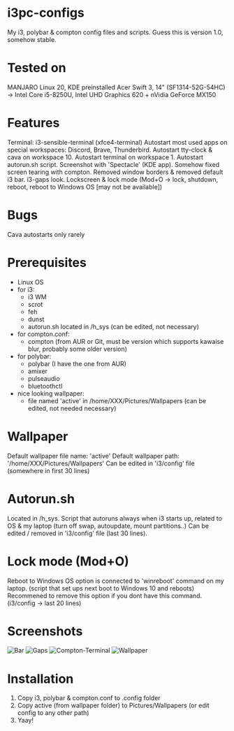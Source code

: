 # i3pc-configs
My i3, polybar &amp; compton config files and scripts.
Guess this is version 1.0, somehow stable.

# Tested on
MANJARO Linux 20, KDE preinstalled
Acer Swift 3, 14" (SF1314-52G-54HC) -> Intel Core i5-8250U, Intel UHD Graphics 620 + nVidia GeForce MX150

# Features
Terminal: i3-sensible-terminal (xfce4-terminal)
Autostart most used apps on special workspaces: Discord, Brave, Thunderbird.
Autostart tty-clock & cava on workspace 10.
Autostart terminal on workspace 1.
Autostart autorun.sh script.
Screenshot with 'Spectacle' (KDE app).
Somehow fixed screen tearing with compton.
Removed window borders & removed default i3 bar.
i3-gaps look.
Lockscreen & lock mode (Mod+O -> lock, shutdown, reboot, reboot to Windows OS [may not be available])

# Bugs
Cava autostarts only rarely

# Prerequisites
- Linux OS
- for i3:
    - i3 WM
    - scrot
    - feh
    - dunst
    - autorun.sh located in /h_sys (can be edited, not necessary)
- for compton.conf:
    - compton (from AUR or Git, must be version which supports kawaise blur, probably some older version)
- for polybar:
    - polybar (I have the one from AUR)
    - amixer
    - pulseaudio
    - bluetoothctl
- nice looking wallpaper:
    - file named 'active' in /home/XXX/Pictures/Wallpapers (can be edited, not needed necessary)
    
# Wallpaper
Default wallpaper file name: 'active'
Default wallpaper path: '/home/XXX/Pictures/Wallpapers'
Can be edited in 'i3/config' file (somewhere in first 30 lines)

# Autorun.sh
Located in /h_sys.
Script that autoruns always when i3 starts up, related to OS & my laptop (turn off swap, autoupdate, mount partitions..)
Can be edited / removed in 'i3/config' file (last 30 lines).

# Lock mode (Mod+O)
Reboot to Windows OS option is connected to 'winreboot' command on my laptop. (script that set ups next boot to Windows 10 and reboots) Recommened to remove this option if you dont have this command. (i3/config -> last 20 lines)

# Screenshots
![Bar](https://github.com/horsecz/i3pc-configs/tree/master/screenshots/polybar.png)
![Gaps](https://github.com/horsecz/i3pc-configs/tree/master/screenshots/gaps-usage.png)
![Compton-Terminal](https://github.com/horsecz/i3pc-configs/tree/master/screenshots/terminal-compton.png)
![Wallpaper](https://github.com/horsecz/i3pc-configs/tree/master/screenshots/wallpaper-bg.png)

# Installation
1) Copy i3, polybar & compton.conf to .config folder
2) Copy active (from wallpaper folder) to Pictures/Wallpapers (or edit config to any other path)
3) Yaay!

